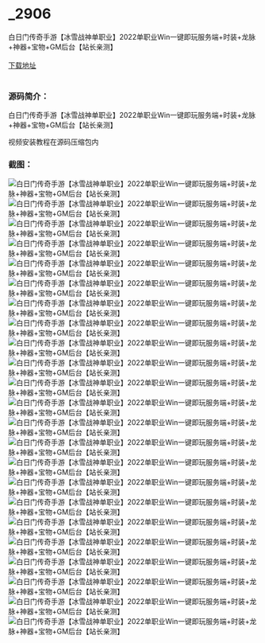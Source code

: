# _2906
白日门传奇手游【冰雪战神单职业】2022单职业Win一键即玩服务端+时装+龙脉+神器+宝物+GM后台【站长亲测】
<br/></br>
[下载地址](https://www.uuid2.com/2906.html "下载地址")
<br/></br>
<h3>源码简介：</h3>
<p>白日门传奇手游【冰雪战神单职业】2022单职业Win一键即玩服务端+时装+龙脉+神器+宝物+GM后台【站长亲测】<p>
<p>视频安装教程在源码压缩包内<p>
<h3>截图：</h3>
<img src="https://www.uuid2.com/wp-content/uploads/img/202203/673abf1672.jpg" alt="白日门传奇手游【冰雪战神单职业】2022单职业Win一键即玩服务端+时装+龙脉+神器+宝物+GM后台【站长亲测】"><img src="https://www.uuid2.com/wp-content/uploads/img/202203/39ba147977.jpg" alt="白日门传奇手游【冰雪战神单职业】2022单职业Win一键即玩服务端+时装+龙脉+神器+宝物+GM后台【站长亲测】"><img src="https://www.uuid2.com/wp-content/uploads/img/202203/39ba147355.jpg" alt="白日门传奇手游【冰雪战神单职业】2022单职业Win一键即玩服务端+时装+龙脉+神器+宝物+GM后台【站长亲测】"><img src="https://www.uuid2.com/wp-content/uploads/img/202203/39ba147351.jpg" alt="白日门传奇手游【冰雪战神单职业】2022单职业Win一键即玩服务端+时装+龙脉+神器+宝物+GM后台【站长亲测】"><img src="https://www.uuid2.com/wp-content/uploads/img/202203/39ba147457.jpg" alt="白日门传奇手游【冰雪战神单职业】2022单职业Win一键即玩服务端+时装+龙脉+神器+宝物+GM后台【站长亲测】"><img src="https://www.uuid2.com/wp-content/uploads/img/202203/39ba147392.jpg" alt="白日门传奇手游【冰雪战神单职业】2022单职业Win一键即玩服务端+时装+龙脉+神器+宝物+GM后台【站长亲测】"><img src="https://www.uuid2.com/wp-content/uploads/img/202203/39ba147130.jpg" alt="白日门传奇手游【冰雪战神单职业】2022单职业Win一键即玩服务端+时装+龙脉+神器+宝物+GM后台【站长亲测】"><img src="https://www.uuid2.com/wp-content/uploads/img/202203/ad8d28f349.jpg" alt="白日门传奇手游【冰雪战神单职业】2022单职业Win一键即玩服务端+时装+龙脉+神器+宝物+GM后台【站长亲测】"><img src="https://www.uuid2.com/wp-content/uploads/img/202203/ad8d28f258.jpg" alt="白日门传奇手游【冰雪战神单职业】2022单职业Win一键即玩服务端+时装+龙脉+神器+宝物+GM后台【站长亲测】"><img src="https://www.uuid2.com/wp-content/uploads/img/202203/ad8d28f552.jpg" alt="白日门传奇手游【冰雪战神单职业】2022单职业Win一键即玩服务端+时装+龙脉+神器+宝物+GM后台【站长亲测】"><img src="https://www.uuid2.com/wp-content/uploads/img/202203/ad8d28f707.jpg" alt="白日门传奇手游【冰雪战神单职业】2022单职业Win一键即玩服务端+时装+龙脉+神器+宝物+GM后台【站长亲测】"><img src="https://www.uuid2.com/wp-content/uploads/img/202203/ad8d28f483.jpg" alt="白日门传奇手游【冰雪战神单职业】2022单职业Win一键即玩服务端+时装+龙脉+神器+宝物+GM后台【站长亲测】"><img src="https://www.uuid2.com/wp-content/uploads/img/202203/ad8d28f819.jpg" alt="白日门传奇手游【冰雪战神单职业】2022单职业Win一键即玩服务端+时装+龙脉+神器+宝物+GM后台【站长亲测】"><img src="https://www.uuid2.com/wp-content/uploads/img/202203/ad8d28f957.jpg" alt="白日门传奇手游【冰雪战神单职业】2022单职业Win一键即玩服务端+时装+龙脉+神器+宝物+GM后台【站长亲测】"><img src="https://www.uuid2.com/wp-content/uploads/img/202203/a14f20d750.jpg" alt="白日门传奇手游【冰雪战神单职业】2022单职业Win一键即玩服务端+时装+龙脉+神器+宝物+GM后台【站长亲测】"><img src="https://www.uuid2.com/wp-content/uploads/img/202203/a14f20d649.jpg" alt="白日门传奇手游【冰雪战神单职业】2022单职业Win一键即玩服务端+时装+龙脉+神器+宝物+GM后台【站长亲测】"><img src="https://www.uuid2.com/wp-content/uploads/img/202203/a14f20d637.jpg" alt="白日门传奇手游【冰雪战神单职业】2022单职业Win一键即玩服务端+时装+龙脉+神器+宝物+GM后台【站长亲测】"><img src="https://www.uuid2.com/wp-content/uploads/img/202203/a14f20d771.jpg" alt="白日门传奇手游【冰雪战神单职业】2022单职业Win一键即玩服务端+时装+龙脉+神器+宝物+GM后台【站长亲测】"><img src="https://www.uuid2.com/wp-content/uploads/img/202203/a14f20d177.jpg" alt="白日门传奇手游【冰雪战神单职业】2022单职业Win一键即玩服务端+时装+龙脉+神器+宝物+GM后台【站长亲测】"><img src="https://www.uuid2.com/wp-content/uploads/img/202203/a14f20d808.jpg" alt="白日门传奇手游【冰雪战神单职业】2022单职业Win一键即玩服务端+时装+龙脉+神器+宝物+GM后台【站长亲测】"><img src="https://www.uuid2.com/wp-content/uploads/img/202203/286ab09500.jpg" alt="白日门传奇手游【冰雪战神单职业】2022单职业Win一键即玩服务端+时装+龙脉+神器+宝物+GM后台【站长亲测】"><img src="https://www.uuid2.com/wp-content/uploads/img/202203/286ab09823.jpg" alt="白日门传奇手游【冰雪战神单职业】2022单职业Win一键即玩服务端+时装+龙脉+神器+宝物+GM后台【站长亲测】"><img src="https://www.uuid2.com/wp-content/uploads/img/202203/286ab09977.jpg" alt="白日门传奇手游【冰雪战神单职业】2022单职业Win一键即玩服务端+时装+龙脉+神器+宝物+GM后台【站长亲测】">

